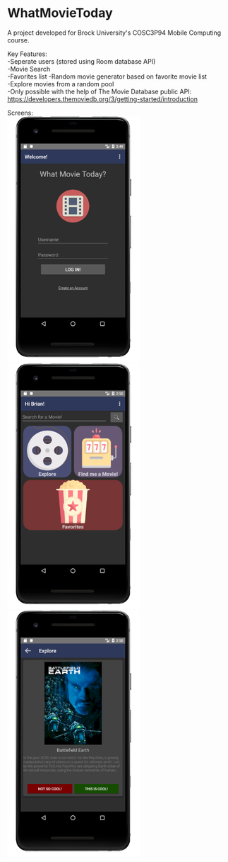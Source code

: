 # WhatMovieToday

A project developed for Brock University's COSC3P94 Mobile Computing course. 

Key Features:   
  -Seperate users (stored using Room database API)  
  -Movie Search  
  -Favorites list   -Random movie generator based on favorite movie list  
  -Explore movies from a random pool  
  -Only possible with the help of The Movie Database public API: https://developers.themoviedb.org/3/getting-started/introduction  
  
Screens:   
<img src="Screenshots/login.png" width="300">
<img src="Screenshots/main.png" width="300">
<img src="Screenshots/explore.png" width="300">

